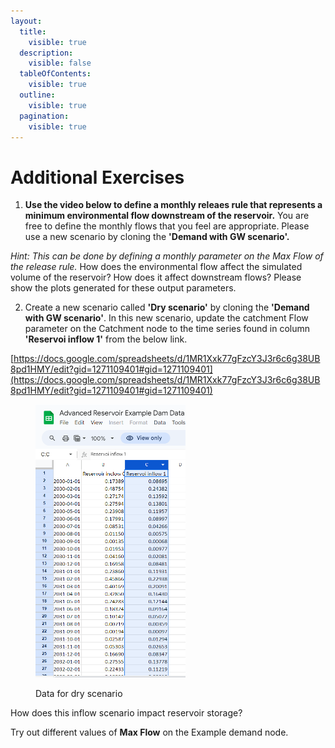 ```yaml
---
layout:
  title:
    visible: true
  description:
    visible: false
  tableOfContents:
    visible: true
  outline:
    visible: true
  pagination:
    visible: true
---
```


# Additional Exercises

1. **Use the video below to define a monthly releaes rule that represents a minimum environmental flow downstream of the reservoir.** You are free to define the monthly flows that you feel are appropriate. Please use a new scenario by cloning the **'Demand with GW scenario'.**

&#x20;        _Hint: This can be done by defining a monthly parameter on the Max Flow of the release rule._ How does the environmental flow affect the simulated volume of the reservoir? How does it affect downstream flows? Please show the plots generated for these output parameters.

2. Create a new scenario called **'Dry scenario'** by cloning the **'Demand with GW scenario'**. In this new scenario, update the catchment Flow parameter on the Catchment node to the time series found in column **'Reservoi inflow 1'** from the below link.

[https://docs.google.com/spreadsheets/d/1MR1Xxk77gFzcY3J3r6c6g38UB8pd1HMY/edit?gid=1271109401#gid=1271109401](https://docs.google.com/spreadsheets/d/1MR1Xxk77gFzcY3J3r6c6g38UB8pd1HMY/edit?gid=1271109401#gid=1271109401)

<figure><img src="../../.gitbook/assets/image (243).png" alt="" width="240"><figcaption><p>Data for dry scenario</p></figcaption></figure>

How does this inflow scenario impact reservoir storage?&#x20;

Try out different values of **Max Flow** on the Example demand node.
